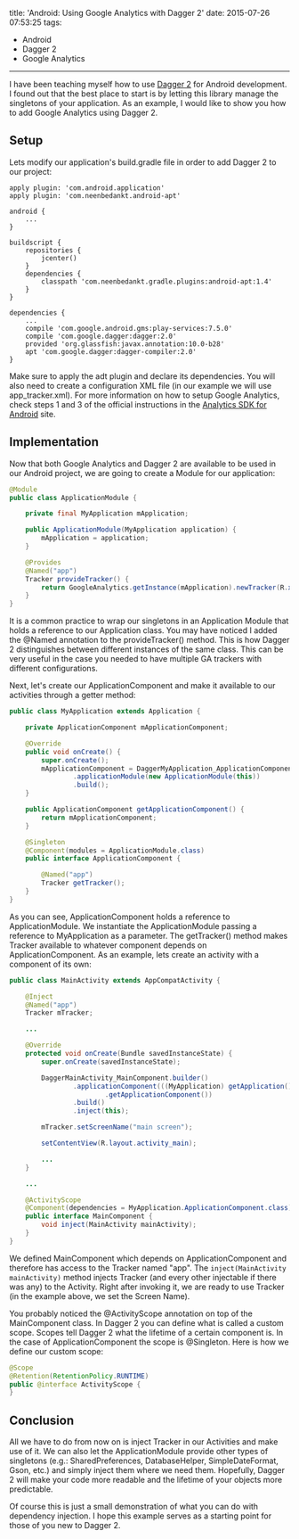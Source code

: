 title: 'Android: Using Google Analytics with Dagger 2'
date: 2015-07-26 07:53:25
tags:
- Android
- Dagger 2
- Google Analytics
---
I have been teaching myself how to use [Dagger 2](http://google.github.io/dagger/) for Android development. I found out that the best place to start is by letting this library manage the singletons of your application. As an example, I would like to show you how to add Google Analytics using Dagger 2.

Setup
------------

Lets modify our application's build.gradle file in order to add Dagger 2 to our project:

```Gradle
apply plugin: 'com.android.application'
apply plugin: 'com.neenbedankt.android-apt'

android {
    ...
}

buildscript {
    repositories {
        jcenter()
    }
    dependencies {
        classpath 'com.neenbedankt.gradle.plugins:android-apt:1.4'
    }
}

dependencies {
    ...
    compile 'com.google.android.gms:play-services:7.5.0'
    compile 'com.google.dagger:dagger:2.0'
    provided 'org.glassfish:javax.annotation:10.0-b28'
    apt 'com.google.dagger:dagger-compiler:2.0'
}
```

Make sure to apply the adt plugin and declare its dependencies. You will also need to create a configuration XML file (in our example we will use app_tracker.xml). For more information on how to setup Google Analytics, check steps 1 and 3 of the official instructions in the [Analytics SDK for Android](https://developers.google.com/analytics/devguides/collection/android/v4/) site.

Implementation
--------------

Now that both Google Analytics and Dagger 2 are available to be used in our Android project, we are going to create a Module for our application:

```Java
@Module
public class ApplicationModule {

    private final MyApplication mApplication;

    public ApplicationModule(MyApplication application) {
        mApplication = application;
    }

    @Provides
    @Named("app")
    Tracker provideTracker() {
        return GoogleAnalytics.getInstance(mApplication).newTracker(R.xml.app_tracker);
    }
}
```

It is a common practice to wrap our singletons in an Application Module that holds a reference to our Application class. You may have noticed I added the @Named annotation to the provideTracker() method. This is how Dagger 2 distinguishes between different instances of the same class. This can be very useful in the case you needed to have multiple GA trackers with different configurations.

Next, let's create our ApplicationComponent and make it available to our activities through a getter method:

```Java
public class MyApplication extends Application {

    private ApplicationComponent mApplicationComponent;

    @Override
    public void onCreate() {
        super.onCreate();
        mApplicationComponent = DaggerMyApplication_ApplicationComponent.builder()
                .applicationModule(new ApplicationModule(this))
                .build();
    }

    public ApplicationComponent getApplicationComponent() {
        return mApplicationComponent;
    }

    @Singleton
    @Component(modules = ApplicationModule.class)
    public interface ApplicationComponent {

        @Named("app")
        Tracker getTracker();
    }
}
```

As you can see, ApplicationComponent holds a reference to ApplicationModule. We instantiate the ApplicationModule passing a reference to MyApplication as a parameter. The getTracker() method makes Tracker available to whatever component depends on ApplicationComponent. As an example, lets create an activity with a component of its own:

```Java
public class MainActivity extends AppCompatActivity {

    @Inject
    @Named("app")
    Tracker mTracker;

    ...

    @Override
    protected void onCreate(Bundle savedInstanceState) {
        super.onCreate(savedInstanceState);

        DaggerMainActivity_MainComponent.builder()
                .applicationComponent(((MyApplication) getApplication())
                        .getApplicationComponent())
                .build()
                .inject(this);

        mTracker.setScreenName("main screen");

        setContentView(R.layout.activity_main);

        ...
    }

    ...

    @ActivityScope
    @Component(dependencies = MyApplication.ApplicationComponent.class)
    public interface MainComponent {
        void inject(MainActivity mainActivity);
    }
}
```

We defined MainComponent which depends on ApplicationComponent and therefore has access to the Tracker named "app".
The `inject(MainActivity mainActivity)` method injects Tracker (and every other injectable if there was any) to the Activity. Right after invoking it, we are ready to use Tracker (in the example above, we set the Screen Name).

You probably noticed the @ActivityScope annotation on top of the MainComponent class. In Dagger 2 you can define what is called a custom scope. Scopes tell Dagger 2 what the lifetime of a certain component is. In the case of ApplicationComponent the scope is @Singleton. Here is how we define our custom scope:

```Java
@Scope
@Retention(RetentionPolicy.RUNTIME)
public @interface ActivityScope {
}
```

Conclusion
----------

All we have to do from now on is inject Tracker in our Activities and make use of it. We can also let the ApplicationModule provide other types of singletons (e.g.: SharedPreferences, DatabaseHelper, SimpleDateFormat, Gson, etc.) and simply inject them where we need them. Hopefully, Dagger 2 will make your code more readable and the lifetime of your objects more predictable.

Of course this is just a small demonstration of what you can do with dependency injection. I hope this example serves as a starting point for those of you new to Dagger 2.
